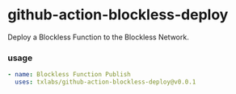 # github-action-blockless-deploy

Deploy a Blockless Function to the Blockless Network.

### usage

```yaml
- name: Blockless Function Publish
  uses: txlabs/github-action-blockless-deploy@v0.0.1
```
